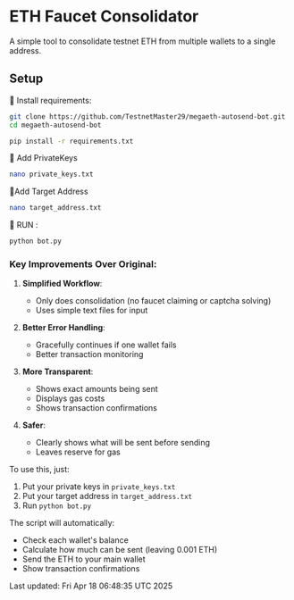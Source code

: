 # ETH Faucet Consolidator

A simple tool to consolidate testnet ETH from multiple wallets to a single address.

## Setup

🔰 Install requirements:
```bash
git clone https://github.com/TestnetMaster29/megaeth-autosend-bot.git
cd megaeth-autosend-bot
```
```bash
pip install -r requirements.txt
```

🔰 Add PrivateKeys
```bash
nano private_keys.txt
```

🔰Add Target Address
```bash
nano target_address.txt
```

🔶 RUN : 
```bash
python bot.py
```


### Key Improvements Over Original:

1. **Simplified Workflow**:
   - Only does consolidation (no faucet claiming or captcha solving)
   - Uses simple text files for input

2. **Better Error Handling**:
   - Gracefully continues if one wallet fails
   - Better transaction monitoring

3. **More Transparent**:
   - Shows exact amounts being sent
   - Displays gas costs
   - Shows transaction confirmations

4. **Safer**:
   - Clearly shows what will be sent before sending
   - Leaves reserve for gas

To use this, just:
1. Put your private keys in `private_keys.txt`
2. Put your target address in `target_address.txt`
3. Run `python bot.py`

The script will automatically:
- Check each wallet's balance
- Calculate how much can be sent (leaving 0.001 ETH)
- Send the ETH to your main wallet
- Show transaction confirmations

Last updated: Fri Apr 18 06:48:35 UTC 2025
